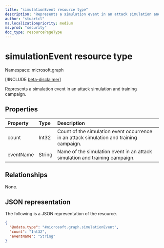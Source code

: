 ```yaml
---
title: "simulationEvent resource type"
description: "Represents a simulation event in an attack simulation and training campaign."
author: "stuartcl"
ms.localizationpriority: medium
ms.prod: "security"
doc_type: resourcePageType
---
```


# simulationEvent resource type

Namespace: microsoft.graph

[!INCLUDE [beta-disclaimer](../../includes/beta-disclaimer.md)]

Represents a simulation event in an attack simulation and training campaign.

## Properties
|Property|Type|Description|
|:---|:---|:---|
|count|Int32|Count of the simulation event occurrence in an attack simulation and training campaign.|
|eventName|String|Name of the simulation event in an attack simulation and training campaign.|

## Relationships
None.

## JSON representation
The following is a JSON representation of the resource.
<!-- {
  "blockType": "resource",
  "@odata.type": "microsoft.graph.simulationEvent"
}
-->
``` json
{
  "@odata.type": "#microsoft.graph.simulationEvent",
  "count": "Int32",
  "eventName": "String"
}
```

